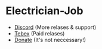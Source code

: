 # Electrician-Job
- [Discord](https://discord.gg/r6KGT3fekE) (More relases & support)
- [Tebex](https://jocy5m.tebex.io/) (Paid relases)
- [Donate](https://www.paypal.com/paypalme/JocYNITROs) (It's not neccessary!)
